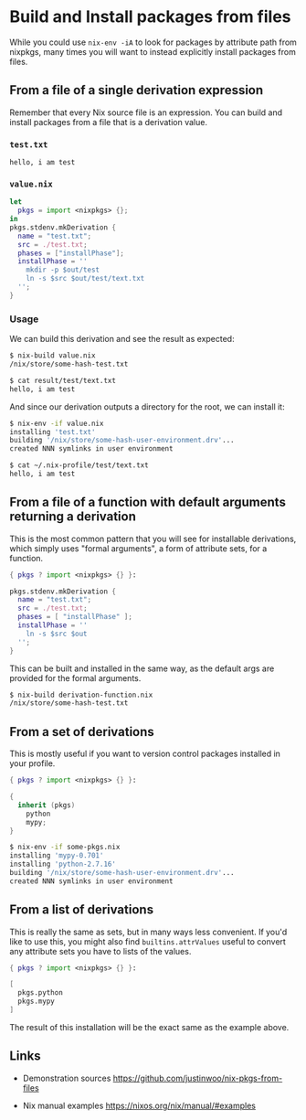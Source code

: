 # Build and Install packages from files

While you could use `nix-env -iA` to look for packages by attribute path from nixpkgs, many times you will want to instead explicitly install packages from files.

## From a file of a single derivation expression

Remember that every Nix source file is an expression. You can build and install packages from a file that is a derivation value.

### `test.txt`

```
hello, i am test
```

### `value.nix`

```nix
let
  pkgs = import <nixpkgs> {};
in
pkgs.stdenv.mkDerivation {
  name = "test.txt";
  src = ./test.txt;
  phases = ["installPhase"];
  installPhase = ''
    mkdir -p $out/test
    ln -s $src $out/test/text.txt
  '';
}
```

### Usage

We can build this derivation and see the result as expected:

```bash
$ nix-build value.nix
/nix/store/some-hash-test.txt

$ cat result/test/text.txt
hello, i am test
```

And since our derivation outputs a directory for the root, we can install it:

```bash
$ nix-env -if value.nix
installing 'test.txt'
building '/nix/store/some-hash-user-environment.drv'...
created NNN symlinks in user environment

$ cat ~/.nix-profile/test/text.txt
hello, i am test
```

## From a file of a function with default arguments returning a derivation

This is the most common pattern that you will see for installable derivations, which simply uses "formal arguments", a form of attribute sets, for a function.

```nix
{ pkgs ? import <nixpkgs> {} }:

pkgs.stdenv.mkDerivation {
  name = "test.txt";
  src = ./test.txt;
  phases = [ "installPhase" ];
  installPhase = ''
    ln -s $src $out
  '';
}
```

This can be built and installed in the same way, as the default args are provided for the formal arguments.

```bash
$ nix-build derivation-function.nix
/nix/store/some-hash-test.txt
```

## From a set of derivations

This is mostly useful if you want to version control packages installed in your profile.

```nix
{ pkgs ? import <nixpkgs> {} }:

{
  inherit (pkgs)
    python
    mypy;
}
```

```bash
$ nix-env -if some-pkgs.nix
installing 'mypy-0.701'
installing 'python-2.7.16'
building '/nix/store/some-hash-user-environment.drv'...
created NNN symlinks in user environment
```

## From a list of derivations

This is really the same as sets, but in many ways less convenient. If you'd like to use this, you might also find `builtins.attrValues` useful to convert any attribute sets you have to lists of the values.

```nix
{ pkgs ? import <nixpkgs> {} }:

[
  pkgs.python
  pkgs.mypy
]
```

The result of this installation will be the exact same as the example above.

## Links

* Demonstration sources <https://github.com/justinwoo/nix-pkgs-from-files>

* Nix manual examples <https://nixos.org/nix/manual/#examples>
